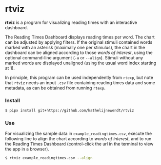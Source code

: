 # rtviz

**rtviz** is a program for visualizing reading times with an interactive dashboard.

The Reading Times Dashboard displays reading times per word. The chart can be adjusted by applying filters. If the original stimuli contained words marked with an asterisk (maximally one per stimulus), the chart in the dashboard can be aligned according to those *words of interest*, using the optional command-line argument (`-a` or `--align`). Stimuli without any marked words are displayed unaligned (using the usual word index starting at 1).

In principle, this program can be used independently from `rtexp`, but note that `rtviz` needs an input `.csv` file containing reading times data and some metadata, as can be obtained from running `rtexp`.

### Install

```bash
$ pipx install git+https://github.com/kathelijnewendt/rtviz
```

### Use

For visualizing the sample data in `example_readingtimes.csv`, execute the following line to align the chart according to *words of interest*, and to run the Reading Times Dashboard (control-click the url in the terminal to view the app in a browser).
```bash
$ rtviz example_readingtimes.csv --align
```
